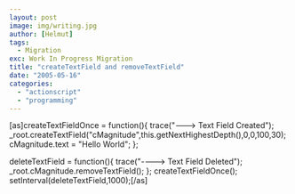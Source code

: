 ```yaml
---
layout: post
image: img/writing.jpg
author: [Helmut]
tags:
  - Migration
exc: Work In Progress Migration
title: "createTextField and removeTextField"
date: "2005-05-16"
categories: 
  - "actionscript"
  - "programming"
---
```


\[as\]createTextFieldOnce = function(){ trace("---> Text Field Created"); \_root.createTextField("cMagnitude",this.getNextHighestDepth(),0,0,100,30); cMagnitude.text = "Hello World"; };

deleteTextField = function(){ trace("----> Text Field Deleted"); \_root.cMagnitude.removeTextField(); }; createTextFieldOnce(); setInterval(deleteTextField,1000);\[/as\]

